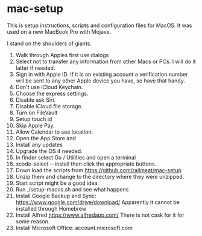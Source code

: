 # mac-setup

This is setup instructions, scripts and configuration files for MacOS. It was used on a new MacBook Pro with Mojave.

I stand on the shoulders of giants.

1. Walk through Apples first use dialogs
  1. Select not to transfer any information from other Macs or PCs. I will do it latter if needed.
  1. Sign in with Apple ID. If it is an existing account a verification number will be sent to any other Apple device you have, so have that handy.
  1. Don't use iCloud Keychain.
  1. Choose the express settings.
  1. Disable ask Siri.
  1. Disable iCloud file storage.
  1. Turn on FileVault
  1. Setup touch id
  1. Skip Apple Pay.
1. Allow Calendar to see location.
1. Open the App Store and
  1. Install any updates
  1. Upgrade the OS if needed.
1. In finder select Go / Utilities and open a terminal
1. xcode-select --install then click the appropriate buttons.
1. Down load the scripts from
https://github.com/railmeat/mac-setup
1. Unzip them and change to the directory where they were unzipped.
1. Start script might be a good idea.
1. Run ./setup-macos.sh and see what happens
1. Install Google Backup and Sync: https://www.google.com/drive/download/
Apparently it cannot be installed through Homebrew
1. Install Alfred https://www.alfredapp.com/ There is not cask for it for some reason.
1. Install Microsoft Office: account.microsoft.com
